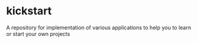 # kickstart
A repository for implementation of various applications to help you to learn or start your own projects
